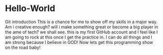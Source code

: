 # Hello-World
Git introduction
This is a chance for me to show off my skills in a major way. Am i creative enough? will i make something great or become a big player in the ame of tech? we shall see. this is my first GitHub account and I feel like I am going to rock at this once I get the practice in. I can do all things and I am strong because I believe in GOD! Now lets get this programming show on the road baby!
